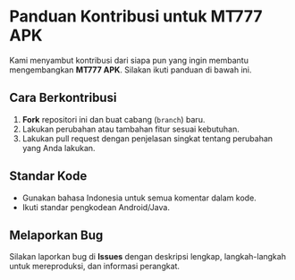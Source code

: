 # Panduan Kontribusi untuk MT777 APK

Kami menyambut kontribusi dari siapa pun yang ingin membantu mengembangkan **MT777 APK**. Silakan ikuti panduan di bawah ini.

## Cara Berkontribusi
1. **Fork** repositori ini dan buat cabang (`branch`) baru.
2. Lakukan perubahan atau tambahan fitur sesuai kebutuhan.
3. Lakukan pull request dengan penjelasan singkat tentang perubahan yang Anda lakukan.

## Standar Kode
- Gunakan bahasa Indonesia untuk semua komentar dalam kode.
- Ikuti standar pengkodean Android/Java.

## Melaporkan Bug
Silakan laporkan bug di **Issues** dengan deskripsi lengkap, langkah-langkah untuk mereproduksi, dan informasi perangkat.
